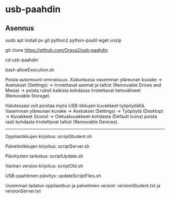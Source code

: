 # usb-paahdin

## Asennus

sudo apt install pv git python2 python-psutil wget unzip

git clone https://github.com/Orava2/usb-paahdin

cd usb-paahdin

bash allowExecution.sh

Poista automount-ominaisuus. Xubuntussa vasemman yläreunan kuvake -> Asetukset (Settings) -> Irrotettavat asemat ja taltiot (Removable Drives and Mesia) -> poista ruksit kaikista kohdassa Irrotettavat tietovälineet (Removable Storage).

Halutessasi voit poistaa myös USB-tikkujen kuvakkeet työpöydältä. Vasemman yläreunan kuvake -> Asetukset (Settings) -> Työpöytä (Desktop) -> Kuvakkeet (Icons) -> Oletuskuvakkeet-kohdasta (Default Icons) poista rasti kohdasta Irrotettavat taltiot (Removable Devices).


---- 

Oppilastikkujen kirjoitus: scriptStudent.sh

Palvelintikkujen kirjoitus: scriptServer.sh

Päivitysten tarkistus: scriptUpdate.sh

Vanhan version kirjoitus: scriptOld.sh

USB-paahtimen päivitys: updateScriptFiles.sh

Uusimman ladatun oppilastikun ja palvelimen versiot: versionStudent.txt ja versionServer.txt
